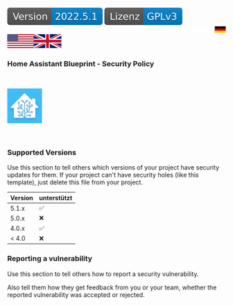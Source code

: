 [![Version][version-badge]][version-url]
[![License][license-badge]][license-url]
[![german][german]][de]
[![english][english]][en]
[![empty][empty]][de]

### Home Assistant Blueprint - Security Policy
<br/>

[![Logo][logo]][project-url]

<br/>

### Supported Versions

Use this section to tell others which versions of your project have security updates for them. 
If your project can't have security holes (like this template), just delete this file
from your project.

| Version | unterstützt        |
| ------- | ------------------ |
| 5.1.x   | :white_check_mark: |
| 5.0.x   | :x:                |
| 4.0.x   | :white_check_mark: |
| < 4.0   | :x:                |

### Reporting a vulnerability

Use this section to tell others how to report a security vulnerability.

Also tell them how they get feedback from you or your team,
whether the reported vulnerability was accepted or rejected.

[de]: Security.md
[en]: Security.en.md

[english]: images/english.svg
[german]: images/german.svg
[empty]: images/empty.svg

[logo]: images/hassio-icon.png
[project-url]: https://www.home-assistant.io/docs/automation/using_blueprints/

[license-badge]: images/lizenz.svg
[license-url]: ../License.gpl.md

[version-badge]: images/version.svg
[version-url]: https://github.com/nixe64/Home-Assistant-Blueprint/releases

